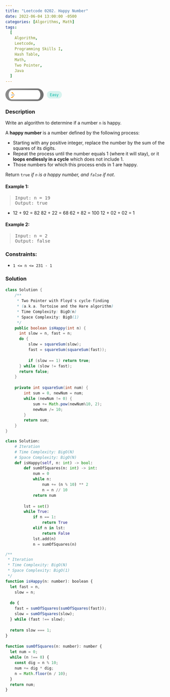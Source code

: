 ```yaml
---
title: "Leetcode 0202. Happy Number"
date: 2022-06-04 13:00:00 -0500
categories: [Algorithms, Math]
tags:
  [
    Algorithm,
    Leetcode,
    Programming Skills I,
    Hash Table,
    Math,
    Two Pointer,
    Java
  ]
---
```


<style type='text/css'>
blockquote {
  margin-left: 14px;
}
img {
  left: 0 !important;
  transform: none !important;
  -webkit-transform: none !important;
}
[class*="summary"] {
  display: none;
}
[class*="header"] {
  display: flex;
  flex-direction: row;
  align-items: center;
  gap: 10px;
}
[class*="leet_logo"] {
  height: 29px;
  padding: 5px 10px;
  border-radius: 21px;
  background-color: #f7f7f7;
  background: linear-gradient(90deg, rgba(80,80,80,0.65) 0%, rgba(36,36,36,0.65) 100%);
}
[class*="easy"] {
  color: #00B8A3;
  font-size: 12px;
  padding: 4px 10px;
  border-radius: 21px;
  background-color: rgba(0, 184, 163, 0.15);
}
[class*="medium"] {
  color: #FFC01E;
  font-size: 12px;
  padding: 4px 10px;
  border-radius: 21px;
  background-color: #FFC01E26;
}
</style>

<div class=summary>
  Write an algorithm to determine if a number `n` is happy.
  
  A happy number is a number defined by the following process:　
  
  - Starting with any positive integer, replace the number by the sum of the squares of its digits.　
  - Repeat the process until the number equals 1 (where it will stay), or it loops endlessly in a cycle which does not include 1.　
  - Those numbers for which this process ends in 1 are happy.　
</div>

<div id=header class=header>
  <img class=leet_logo src="/assets/img/leetcode_logo.png" alt="Leetcode" />
  <span class=easy>Easy</span>
</div>

### Description

Write an algorithm to determine if a number `n` is happy.

A **happy number** is a number defined by the following process:

- Starting with any positive integer, replace the number by the sum of the squares of its digits.
- Repeat the process until the number equals 1 (where it will stay), or it **loops endlessly in a cycle** which does not include 1.
- Those numbers for which this process ends in 1 are happy.

Return `true` _if `n` is a happy number, and `false` if not_.

#### Example 1:

> <pre>
> Input: n = 19
> Output: true
> </pre>

- 12 + 92 = 82
  82 + 22 = 68
  62 + 82 = 100
  12 + 02 + 02 = 1

#### Example 2:

> <pre>
> Input: n = 2
> Output: false
> </pre>

### Constraints:

- `1 <= n <= 231 - 1`

### Solution

```java
class Solution {
    /**
     * Two Pointer with Floyd's cycle-finding
     * (a.k.a. Tortoise and the Hare algorithm)
     * Time Complexity: BigO(n)
     * Space Complexity: BigO(1)
     */
    public boolean isHappy(int n) {
      int slow = n, fast = n;
      do {
          slow = squareSum(slow);
          fast = squareSum(squareSum(fast));

          if (slow == 1) return true;
      } while (slow != fast);
      return false;
    }

    private int squareSum(int num) {
        int sum = 0, newNum = num;
        while (newNum != 0) {
            sum += Math.pow(newNum%10, 2);
            newNum /= 10;
        }
        return sum;
    }
}
```

```py
class Solution:
    # Iteration
    # Time Complexity: BigO(N)
    # Space Complexity: BigO(N)
    def isHappy(self, n: int) -> bool:
        def sumOfSquares(n: int) -> int:
            num = 0
            while n:
                num += (n % 10) ** 2
                n = n // 10
            return num

        lst = set()
        while True:
            if n == 1:
                return True
            elif n in lst:
                return False
            lst.add(n)
            n = sumOfSquares(n)
```

```js
/**
 * Iteration
 * Time Complexity: BigO(N)
 * Space Complexity: BigO(1)
 */
function isHappy(n: number): boolean {
  let fast = n,
    slow = n;

  do {
    fast = sumOfSquares(sumOfSquares(fast));
    slow = sumOfSquares(slow);
  } while (fast !== slow);

  return slow === 1;
}

function sumOfSquares(n: number): number {
  let num = 0;
  while (n !== 0) {
    const dig = n % 10;
    num += dig * dig;
    n = Math.floor(n / 10);
  }
  return num;
}
```

<script>
  const anchor = document.getElementById("header").querySelector("a");
  anchor.classList.remove("popup");
  anchor.style.cursor = "pointer";
  anchor.setAttribute("target", "_black");
  anchor.setAttribute("href", "https://leetcode.com/problems/happy-number/");
</script>
